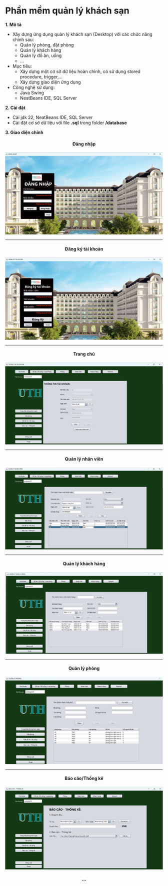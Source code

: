# Phần mềm quản lý khách sạn

**1. Mô tả**

- Xây dựng ứng dụng quản lý khách sạn (Desktop) với các chức năng chính sau:
  - Quản lý phòng, đặt phòng
  - Quản lý khách hàng
  - Quản lý đồ ăn, uống
  - ...
- Mục tiêu:
  - Xây dựng một cơ sở dữ liệu hoàn chỉnh, có sử dụng stored procedure, trigger,...
  - Xây dựng giao diện ứng dụng
- Công nghệ sử dụng:
  - Java Swing
  - NeatBeans IDE, SQL Server

**2. Cài đặt**

- Cài jdk 22, NeatBeans IDE, SQL Server
- Cài đặt cơ sở dữ liệu với file **.sql** trong folder **/database**

**3. Giao diện chính**

<h4 align="center">Đăng nhập</h4>

![UI-Login](QLKS_PM/img/dangnhap.png)

---

<h4 align="center">Đăng ký tài khoản</h4>

![UI-Register](QLKS_PM/img/dangky.png)

---

<h4 align="center">Trang chủ</h4>

![UI-Main](QLKS_PM/img/main.png)

---

<h4 align="center">Quản lý nhân viên</h4>

![UI-Employee](QLKS_PM/img/Quanlynhanvien.png)

---

<h4 align="center">Quản lý khách hàng</h4>

![UI-Customer](QLKS_PM/img/Quanlykhachhang.png)

---

<h4 align="center">Quản lý phòng</h4>

![UI-Room](QLKS_PM/img/Quanlyphong.png)

---

<h4 align="center">Báo cáo/Thống kê</h4>

![UI-Report](QLKS_PM/img/baocao.png)

<h4 align="center">...</h4>
